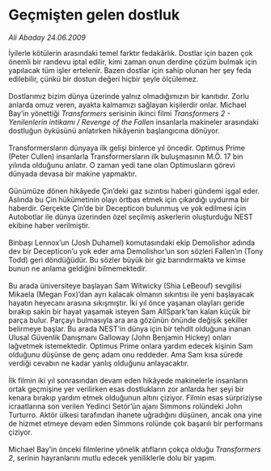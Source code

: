 # Geçmişten gelen dostluk

*Ali Abaday 24.06.2009*

<div class="taraf_structure_2col_1zq">
<div class="margen_n">



 <p>İyilerle kötülerin arasındaki temel farktır fedakârlık. Dostlar için bazen çok önemli bir randevu iptal edilir, kimi zaman onun derdine çözüm bulmak için yapılacak tüm işler ertelenir. Bazen dostlar için sahip olunan her şey feda edilebilir, çünkü bir dostun değeri hiçbir şeyle ölçülemez. <br/><br/>Dostlarımız bizim dünya üzerinde yalnız olmadığımızın bir kanıtıdır. Zorlu anlarda omuz veren, ayakta kalmamızı sağlayan kişilerdir onlar. Michael Bay’in yönettiği <i>Transformers</i> serisinin ikinci filmi <i>Transformers 2 - Yenilenlerin intikamı / Revenge of the Fallen</i> insanlarla makineler arasındaki dostluğun öyküsünü anlatırken hikâyenin başlangıcına dönüyor. <br/><br/>Transformersların dünyaya ilk gelişi binlerce yıl öncedir. Optimus Prime (Peter Cullen) insanlarla Transformersların ilk buluşmasının M.Ö. 17 bin yılında olduğunu anlatır. O zaman yedi tane olan Optimusların görevi dünyada devasa bir makine yapmaktır. <br/><br/>Günümüze dönen hikâyede Çin’deki gaz sızıntısı haberi gündemi işgal eder. Aslında bu Çin hükümetinin olayı örtbas etmek için çıkardığı uydurma bir haberdir. Gerçekte Çin’de bir Decepticon bulunmuş ve yok edilmesi için Autobotlar ile dünya üzerinden özel seçilmiş askerlerin oluşturduğu NEST ekibine haber verilmiştir. <br/><br/>Binbaşı Lennox’un (Josh Duhamel) komutasındaki ekip Demolishor adında dev bir Decepticon’u yok eder ama Demolishor’un son sözleri Fallen’ın (Tony Todd) geri döndüğüdür. Bu sözler büyük bir giz barındırmakta ve kimse bunun ne anlama geldiğini bilmemektedir. <br/><br/>Bu arada üniversiteye başlayan Sam Witwicky (Shia LeBeouf) sevgilisi Mikaela (Megan Fox)’dan ayrı kalacak olmanın sıkıntısı ile yeni başlayacak hayatın heyecanı arasına sıkışmıştır. İki yıl önce yaşanan olayları geride bırakıp sakin bir hayat yaşamak isteyen Sam AllSpark’tan kalan küçük bir parça bulur. Parçayı bulmasıyla ara ara gözünün önünde değişik şekiller belirmeye başlar. Bu arada NEST’in dünya için bir tehdit olduğuna inanan Ulusal Güvenlik Danışmanı Galloway (John Benjamin Hickey) onları lağvetmek istemektedir. Optimus Prime onlara yardım edecek kişinin Sam olduğunu düşünse de genç adam onu reddeder. Ama Sam kısa sürede verdiği cevabın ne kadar yanlış olduğunu anlayacaktır. <br/><br/>İlk filmin iki yıl sonrasından devam eden hikâyede makinelerle insanların ortak geçmişine yer verilirken esas dostlukların zor anlarda her şeyi bir kenara bırakıp yardım etmek olduğunun altını çiziyor. Filmin esas sürpriziyse icraatlarına son verilen Yedinci Setör’ün ajanı Simmons rolündeki John Turturro. Aktör ülkesi tarafından ihanete uğradığını düşünen, ancak ona yine de hizmet etmeye devam eden Simmons rolünde çok başarılı bir performans çiziyor. <br/><br/>Michael Bay’in önceki filmlerine yönelik atıfların çokça olduğu <i>Transformers 2</i>, serinin hayranlarını mutlu edecek yeniliklerle dolu bir yapım.</p>
<br/>
<br/>
<br/>



<br/>


<div id="taraf_not">
</div>

</div>


</div>
